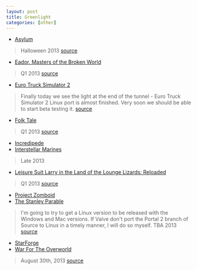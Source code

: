 ```yaml
---
layout: post
title: Greenlight
categories: [other]
---
```


- [Asylum](http://steamcommunity.com/sharedfiles/filedetails/?id=95795715)
> Halloween 2013
[source](http://steamcommunity.com/workshop/filedetails/discussion/95795715/864950841118130813/)

- [Eador. Masters of the Broken World](http://steamcommunity.com/sharedfiles/filedetails/?id=93959913)
> Q1 2013
[source](http://steamcommunity.com/sharedfiles/filedetails/updates/93959913/1358169619)

- [Euro Truck Simulator 2](http://store.steampowered.com/app/227300/)
> Finally today we see the light at the end of the tunnel - Euro Truck Simulator 2 Linux port is almost finished. Very soon we should be able to start beta testing it.
[source](http://blog.scssoft.com/2013/01/linux-is-close.html)

- [Folk Tale](http://steamcommunity.com/sharedfiles/filedetails/?id=92993746)
> Q1 2013
[source](http://www.overclockers.com/lickstarter-and-gam-development-highlighting-the-demand-for-linux-gaming)

- [Incredipede](steamcommunity.com/sharedfiles/filedetails/?id=92701947)
- [Interstellar Marines](http://steamcommunity.com/sharedfiles/filedetails/?id=93777661)
> Late 2013

- [Leisure Suit Larry in the Land of the Lounge Lizards: Reloaded](http://steamcommunity.com/sharedfiles/filedetails/?id=111450196)
> Q1 2013
[source](http://steamcommunity.com/sharedfiles/filedetails/updates/111450196/1357952791)

- [Project Zomboid](http://steamcommunity.com/sharedfiles/filedetails/?id=92916900)
- [The Stanley Parable](http://steamcommunity.com/sharedfiles/filedetails/?id=95511356)
> I'm going to try to get a Linux version to be released with the Windows and Mac versions. If Valve don't port the Portal 2 branch of Source to Linux in a timely manner, I will do so myself. TBA 2013
[source](http://steamcommunity.com/workshop/filedetails/discussion/95511356/864951022543260310/)

- [StarForge](http://steamcommunity.com/sharedfiles/filedetails/?id=104660511)
- [War For The Overworld](http://steamcommunity.com/sharedfiles/filedetails/?id=114296765)
> August 30th, 2013
[source](https://subterraneangames.com/threads/wfto-development-diary-8-the-tech-demo.729/page-3#post-8939%22%3EWFTO%20Development%20Diary%20#8%20-%20The%20Tech%20Demo)
